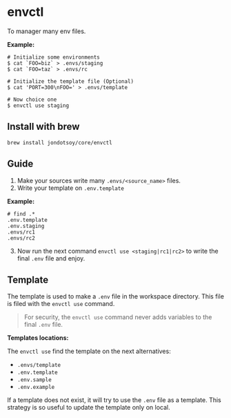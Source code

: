 # envctl

To manager many env files.

**Example:**

```shell
# Initialize some environments
$ cat `FOO=biz` > .envs/staging
$ cat `FOO=taz` > .envs/rc

# Initialize the template file (Optional)
$ cat 'PORT=300\nFOO=' > .envs/template

# Now choice one
$ envctl use staging
```

## Install with brew

```shell
brew install jondotsoy/core/envctl
```

## Guide

1. Make your sources write many `.envs/<source_name>` files.
2. Write your template on `.env.template`

**Example:**

```
# find .*
.env.template
.env.staging
.envs/rc1
.envs/rc2
```

3. Now run the next command `envctl use <staging|rc1|rc2>` to write the final `.env` file and enjoy.

## Template

The template is used to make a `.env` file in the workspace directory. This file is filed with the `envctl use` command.

> For security, the `envctl use` command never adds variables to the final `.env` file.

**Templates locations:**

The `envctl use` find the template on the next alternatives:

- `.envs/template`
- `.env.template`
- `.env.sample`
- `.env.example`

If a template does not exist, it will try to use the `.env` file as a template. This strategy is so useful to update the template only on local.
